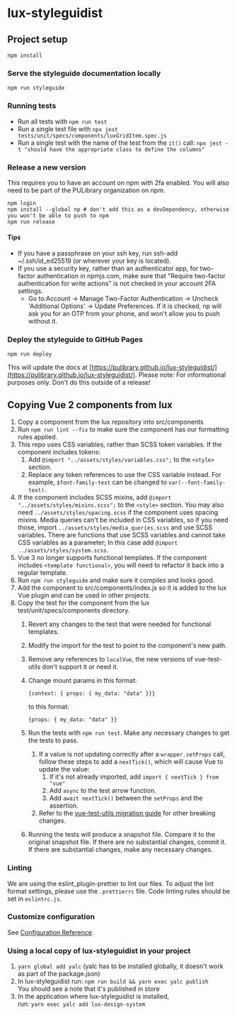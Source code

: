 # lux-styleguidist

## Project setup
```
npm install
```
### Serve the styleguide documentation locally

```
npm run styleguide
```

### Running tests

* Run all tests with `npm run test`
* Run a single test file with `npx jest tests/unit/specs/components/luxGridItem.spec.js`
* Run a single test with the name of the test from the `it()` call: `npx jest -t "should have the appropriate class to define the columns"`

### Release a new version

This requires you to have an account on npm with 2fa enabled.  You will also
need to be part of the PULibrary organization on npm.

```
npm login
npm install --global np # don't add this as a devDependency, otherwise you won't be able to push to npm
npm run release
```

#### Tips
* If you have a passphrase on your ssh key, run ssh-add ~/.ssh/id_ed25519 (or wherever your key is located).
* If you use a security key, rather than an authenticator app, for two-factor authentication in npmjs.com, make sure that "Require two-factor authentication for write actions" is not checked in your account 2FA settings.
    * Go to:Account -> Manage Two-Factor Authentication -> Uncheck 'Additional Options' -> Update Preferences. If it is checked, np will ask you for an OTP from your phone, and won't allow you to push without it.

### Deploy the styleguide to GitHub Pages
```
npm run deploy
```
This will update the docs at [https://pulibrary.github.io/lux-styleguidist/](https://pulibrary.github.io/lux-styleguidist/).
Please note: For informational purposes only. Don't do this outside of a release!


## Copying Vue 2 components from lux
1. Copy a component from the lux repository into src/components
1. Run `npm run lint --fix` to make sure the component has our formatting rules applied.
1. This repo uses CSS variables, rather than SCSS token variables.  If the component
includes tokens:
    1. Add `@import "../assets/styles/variables.css";` to the `<style>` section.
    1. Replace any token references to use the CSS variable instead.  For example,
      `$font-family-text` can be changed to `var(--font-family-text)`.
1. If the component includes SCSS mixins, add `@import "../assets/styles/mixins.scss";`
to the `<style>` section.  You may also need `../assets/styles/spacing.scss` if the
component uses spacing mixins.  Media queries can't be included in CSS variables, so if you need those, import `../assets/styles/media_queries.scss` and use SCSS variables. There are functions that use SCSS variables and cannot take CSS variables as a parameter; In this case add `@import ../assets/styles/system.scss`.
1. Vue 3 no longer supports functional templates.  If the component includes `<template functional>`,
you will need to refactor it back into a regular template.
1. Run `npm run styleguide` and make sure it compiles and looks good.
1. Add the component to src/components/index.js so it is added to the lux Vue plugin and can be used in other projects.
1. Copy the test for the component from the lux test/unit/specs/components directory.
    1. Revert any changes to the test that were needed for functional templates.
    1. Modify the import for the test to point to the component's new path.
    1. Remove any references to `localVue`, the new versions of vue-test-utils don't
    support it or need it.
    1. Change mount params in this format:

        ```
        {context: { props: { my_data: "data" }}}
        ```

        to this format:

        ```
        {props: { my_data: "data" }}
        ```
    1. Run the tests with `npm run test`.  Make any necessary changes to get the tests to pass.
        1. If a value is not updating correctly after a `wrapper.setProps` call, follow these steps to add a `nextTick()`, which will cause Vue to update the value:
            1. If it's not already imported, add `import { nextTick } from "vue"`
            2. Add `async` to the test arrow function.
            3. Add `await nextTick()` between the `setProps` and the assertion.  
        1. Refer to the [vue-test-utils migration guide](https://test-utils.vuejs.org/migration/) for other breaking changes.
    1. Running the tests will produce a snapshot file.  Compare it to the original snapshot file.  If there are no substantial changes, commit it.  If there are substantial changes, make any necessary changes.

### Linting
We are using the eslint_plugin-prettier to lint our files. To adjust the lint format settings, please use the `.prettierrc` file. Code linting rules should be set in `eslintrc.js`.

### Customize configuration
See [Configuration Reference](https://cli.vuejs.org/config/).

### Using a local copy of lux-styleguidist in your project

1. `yarn global add yalc` (yalc has to be installed globally, it doesn't work as part of the package.json)
2. In lux-styleguidist run: `npm run build && yarn exec yalc publish`   
You should see a note that it's published in store  
3. In the application where lux-styleguidist is installed,    
run: `yarn exec yalc add lux-design-system`
